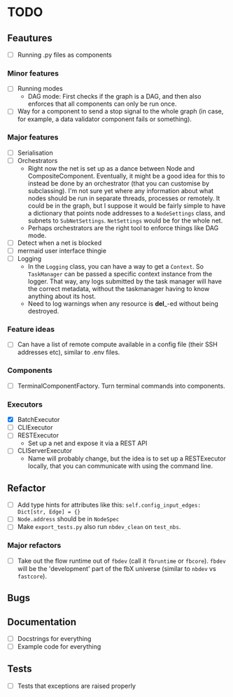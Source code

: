 # TODO

## Feautures

- [ ] Running .py files as components

### Minor features

- [ ] Running modes
  - DAG mode: First checks if the graph is a DAG, and then also enforces that all components can only be run once.
- [ ] Way for a component to send a stop signal to the whole graph (in case, for example, a data validator component fails or something).

### Major features

- [ ] Serialisation
- [ ] Orchestrators
  - Right now the net is set up as a dance between Node and CompositeComponent. Eventually, it might be a good idea for this to instead be done by an orchestrator (that you can customise by subclassing). I'm not sure yet where any information about what nodes should be run in separate threads, processes or remotely. It could be in the graph, but I suppose it would be fairly simple to have a dictionary that points node addresses to a `NodeSettings` class, and subnets to `SubNetSettings`. `NetSettings` would be for the whole net.
  - Perhaps orchestrators are the right tool to enforce things like DAG mode.
- [ ] Detect when a net is blocked
- [ ] mermaid user interface thingie
- [ ] Logging
  - In the `Logging` class, you can have a way to get a `Context`. So `TaskManager` can be passed a specific context instance from the logger. That way,
  any logs submitted by the task manager will have the correct metadata, without the taskmanager having to know anything about its host.
  - Need to log warnings when any resource is __del___-ed without being destroyed.

### Feature ideas

- [ ] Can have a list of remote compute available in a config file (their SSH addresses etc), similar to .env files.

### Components

- [ ] TerminalComponentFactory. Turn terminal commands into components.

### Executors

- [X] BatchExecutor
- [ ] CLIExecutor
- [ ] RESTExecutor
  - Set up a net and expose it via a REST API
- [ ] CLIServerExecutor
  - Name will probably change, but the idea is to set up a RESTExecutor locally, that you can communicate with using the command line.

## Refactor

- [ ] Add type hints for attributes like this: `self.config_input_edges: Dict[str, Edge] = {}`
- [ ] `Node.address` should be in `NodeSpec`
- [ ] Make `export_tests.py` also run `nbdev_clean` on `test_nbs`.

### Major refactors

- [ ] Take out the flow runtime out of `fbdev` (call it `fbruntime` or `fbcore`). `fbdev` will be the 'development' part of the fbX universe (similar to `nbdev` vs `fastcore`).

## Bugs

## Documentation

- [ ] Docstrings for everything
- [ ] Example code for everything

## Tests

- [ ] Tests that exceptions are raised properly